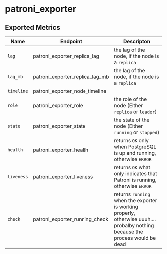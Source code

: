 # patroni_exporter

## Exported Metrics

| Name  | Endpoint | Descripton |
|-------|----------|------------|
|`lag`|patroni_exporter_replica_lag|the lag of the node, if the node is a `replica`|
|`lag_mb`| patroni_exporter_replica_lag_mb |the lag of the node, if the node is a `replica`|
|`timeline`| patroni_exporter_node_timeline |
|`role`| patroni_exporter_role | the role of the node (Either `replica` or `leader`)|
|`state`| patroni_exporter_state | the state of the node (Either `running` or `stopped`)|
|`health`| patroni_exporter_health | returns `OK` only when PostgreSQL is up and running, otherwise `ERROR`|
|`liveness`| patroni_exporter_liveness | returns `OK` what only indicates that Patroni is running, otherwise `ERROR`|
|`check`| patroni_exporter_running_check | returns `running` when the exporter is working properly, otherwise uuuh.... probalby nothing because the process would be dead|


